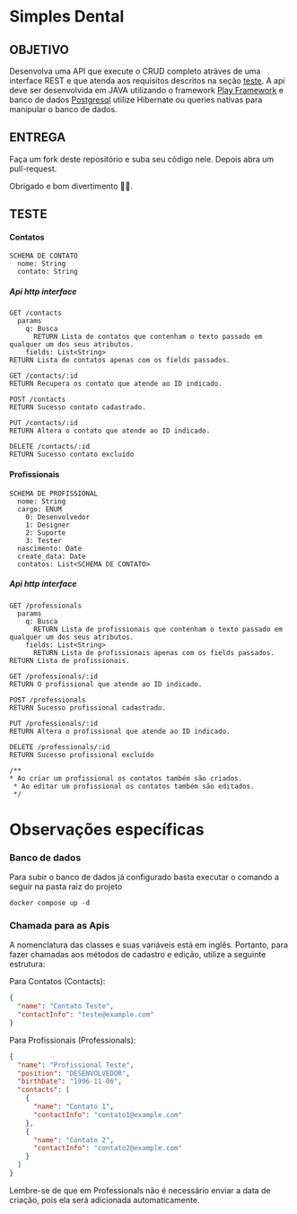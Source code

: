 # Simples Dental

## OBJETIVO

Desenvolva uma API que execute o CRUD completo atráves de uma interface REST e que atenda aos requisitos descritos na
seção [teste](#TESTE). A api deve ser desenvolvida em JAVA utilizando o
framework [Play Framework](https://www.playframework.com/documentation/2.4.x/NewApplication) e banco de
dados [Postgresql](http://www.postgresql.org/) utilize Hibernate ou queries nativas para manipular o banco de dados.

## ENTREGA

Faça um fork deste repositório e suba seu código nele. Depois abra um pull-request.

Obrigado e bom divertimento 💪💪.

## TESTE

#### Contatos

```
SCHEMA DE CONTATO
  nome: String
  contato: String
```

##### Api http interface

```
GET /contacts
  params
    q: Busca
      RETURN Lista de contatos que contenham o texto passado em qualquer um dos seus atributos.
    fields: List<String>
RETURN Lista de contatos apenas com os fields passados.

GET /contacts/:id
RETURN Recupera os contato que atende ao ID indicado.

POST /contacts
RETURN Sucesso contato cadastrado.

PUT /contacts/:id
RETURN Altera o contato que atende ao ID indicado.

DELETE /contacts/:id
RETURN Sucesso contato excluído
````

#### Profissionais

```
SCHEMA DE PROFISSIONAL
  nome: String
  cargo: ENUM
    0: Desenvolvedor
    1: Designer
    2: Suporte
    3: Tester
  nascimento: Date
  create_data: Date
  contatos: List<SCHEMA DE CONTATO>
```

##### Api http interface

```
GET /professionals
  params
    q: Busca
      RETURN Lista de profissionais que contenham o texto passado em qualquer um dos seus atributos.
    fields: List<String>
      RETURN Lista de profissionais apenas com os fields passados.
RETURN Lista de profissionais.

GET /professionals/:id
RETURN O profissional que atende ao ID indicado.

POST /professionals
RETURN Sucesso profissional cadastrado.

PUT /professionals/:id
RETURN Altera o profissional que atende ao ID indicado.

DELETE /professionals/:id
RETURN Sucesso profissional excluído

/**
* Ao criar um profissional os contatos também são criados.
 * Ao editar um profissional os contatos também são editados.
 */
```

# Observações específicas

### Banco de dados
Para subir o banco de dados já configurado basta executar o comando a seguir na pasta raiz do projeto
```
docker compose up -d
```

### Chamada para as Apis

A nomenclatura das classes e suas variáveis está em inglês. Portanto, para fazer chamadas aos métodos de cadastro e edição, utilize a seguinte estrutura:

Para Contatos (Contacts):

```json
{
  "name": "Contato Teste",
  "contactInfo": "teste@example.com"
}
```
Para Profissionais (Professionals):
```json
{
  "name": "Profissional Teste",
  "position": "DESENVOLVEDOR",
  "birthDate": "1996-11-06",
  "contacts": [
    {
      "name": "Contato 1",
      "contactInfo": "contato1@example.com"
    },
    {
      "name": "Contato 2",
      "contactInfo": "contato2@example.com"
    }
  ]
}
```

Lembre-se de que em Professionals não é necessário enviar a data de criação, pois ela será adicionada automaticamente.